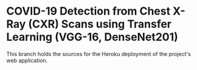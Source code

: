 # COVID-19 Detection from Chest X-Ray (CXR) Scans using Transfer Learning (VGG-16, DenseNet201)

This branch holds the sources for the Heroku deployment of the project's web application.
